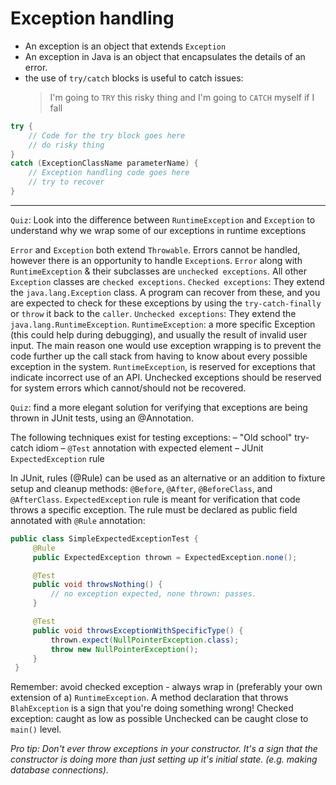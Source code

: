 # Exception handling

- An exception is an object that extends `Exception`
- An exception in Java is an object that encapsulates the details of an error.
- the use of `try/catch` blocks is useful to catch issues:
    > I'm going to
    > `TRY` this risky thing
    > and I'm going to
    > `CATCH` myself if I fall

```java
try {
    // Code for the try block goes here
    // do risky thing
}
catch (ExceptionClassName parameterName) {
    // Exception handling code goes here
    // try to recover
}
```

---

`Quiz`: Look into the difference between `RuntimeException` and `Exception` to understand why we wrap some of our exceptions in runtime exceptions

`Error` and `Exception` both extend `Throwable`. Errors cannot be handled, however there is an opportunity to handle `Exception`s.
`Error` along with `RuntimeException` & their subclasses are `unchecked exceptions`. All other `Exception` classes are `checked exceptions`.
`Checked exceptions`: They extend the `java.lang.Exception` class. A program can recover from these, and you are expected to check for these exceptions by using the `try-catch-finally` or `throw` it back to the `caller`.
`Unchecked exceptions`: They extend the `java.lang.RuntimeException`.
`RuntimeException`: a more specific Exception (this could help during debugging), and usually the result of invalid user input.
The main reason one would use exception wrapping is to prevent the code further up the call stack from having to know about every possible exception in the system.
`RuntimeException`, is reserved for exceptions that indicate incorrect use of an API.
Unchecked exceptions should be reserved for system errors which cannot/should not be recovered.

`Quiz`: find a more elegant solution for verifying that exceptions are being thrown in JUnit tests, using an @Annotation.

The following techniques exist for testing exceptions:
– "Old school" try-catch idiom
– `@Test` annotation with expected element
– JUnit `ExpectedException` rule

In JUnit, rules (@Rule) can be used as an alternative or an addition to fixture setup and cleanup methods: `@Before`, `@After`, `@BeforeClass`, and `@AfterClass`.
`ExpectedException` rule is meant for verification that code throws a specific exception. The rule must be declared as public field annotated with `@Rule` annotation:

```java
public class SimpleExpectedExceptionTest {
     @Rule
     public ExpectedException thrown = ExpectedException.none();

     @Test
     public void throwsNothing() {
         // no exception expected, none thrown: passes.
     }

     @Test
     public void throwsExceptionWithSpecificType() {
         thrown.expect(NullPointerException.class);
         throw new NullPointerException();
     }
 }
```


Remember: avoid checked exception - always wrap in (preferably your own extension of a) `RuntimeException`.
A method declaration that throws `BlahException` is a sign that you're doing something wrong!
Checked exception: caught as low as possible
Unchecked can be caught close to `main()` level.

*Pro tip: Don't ever throw exceptions in your constructor. It's a sign that the constructor is doing more than just setting up it's initial state. (e.g. making database connections).*
